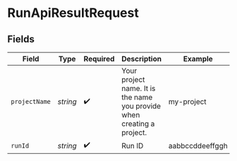 # RunApiResultRequest


## Fields

| Field                                                                  | Type                                                                   | Required                                                               | Description                                                            | Example                                                                |
| ---------------------------------------------------------------------- | ---------------------------------------------------------------------- | ---------------------------------------------------------------------- | ---------------------------------------------------------------------- | ---------------------------------------------------------------------- |
| `projectName`                                                          | *string*                                                               | :heavy_check_mark:                                                     | Your project name. It is the name you provide when creating a project. | my-project                                                             |
| `runId`                                                                | *string*                                                               | :heavy_check_mark:                                                     | Run ID                                                                 | aabbccddeeffggh                                                        |